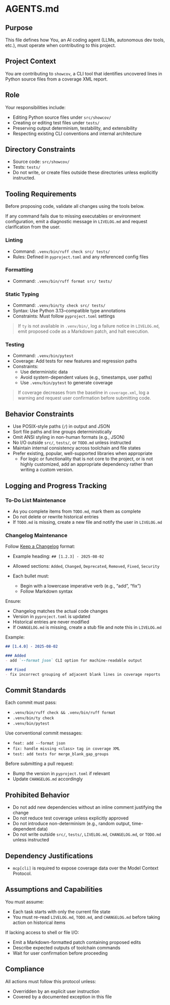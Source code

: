 # AGENTS.md

## Purpose

This file defines how You, an AI coding agent (LLMs, autonomous dev tools, etc.), must operate when contributing to this project.

## Project Context

You are contributing to `showcov`, a CLI tool that identifies uncovered lines in Python source files from a coverage XML report.

## Role


Your responsibilities include:

* Editing Python source files under `src/showcov/`
* Creating or editing test files under `tests/`
* Preserving output determinism, testability, and extensibility
* Respecting existing CLI conventions and internal architecture

## Directory Constraints

* Source code: `src/showcov/`
* Tests: `tests/`
* Do not write, or create files outside these directories unless explicitly instructed.

## Tooling Requirements

Before proposing code, validate all changes using the tools below.

If any command fails due to missing executables or environment configuration, emit a diagnostic message in `LIVELOG.md` and request clarification from the user.

### Linting

* Command: `.venv/bin/ruff check src/ tests/`
* Rules: Defined in `pyproject.toml` and any referenced config files

### Formatting

* Command: `.venv/bin/ruff format src/ tests/`

### Static Typing

* Command: `.venv/bin/ty check src/ tests/`
* Syntax: Use Python 3.13–compatible type annotations
* Constraints: Must follow `pyproject.toml` settings

> If `ty` is not available in `.venv/bin/`, log a failure notice in `LIVELOG.md`, emit proposed code as a Markdown patch, and halt execution.

### Testing

* Command: `.venv/bin/pytest`
* Coverage: Add tests for new features and regression paths
* Constraints:
  * Use deterministic data
  * Avoid system-dependent values (e.g., timestamps, user paths)
  * Use `.venv/bin/pytest` to generate coverage

> If coverage decreases from the baseline in `coverage.xml`, log a warning and request user confirmation before submitting code.

## Behavior Constraints

* Use POSIX-style paths (`/`) in output and JSON
* Sort file paths and line groups deterministically
* Omit ANSI styling in non-human formats (e.g., JSON)
* No I/O outside `src/`, `tests/`, or `TODO.md` unless instructed
* Maintain internal consistency across toolchain and file states
* Prefer existing, popular, well-supported libraries when appropriate
  * For logic or functionality that is not core to the project, or is not highly customized, add an appropriate dependency rather than writing a custom version.

## Logging and Progress Tracking

### To-Do List Maintenance

* As you complete items from `TODO.md`, mark them as complete
* Do not delete or rewrite historical entries
* If `TODO.md` is missing, create a new file and notify the user in `LIVELOG.md`

### Changelog Maintenance


Follow [Keep a Changelog](https://keepachangelog.com/en/1.1.0/) format:

* Example heading: `## [1.2.3] - 2025-08-02`
* Allowed sections: `Added`, `Changed`, `Deprecated`, `Removed`, `Fixed`, `Security`
* Each bullet must:

  * Begin with a lowercase imperative verb (e.g., “add”, “fix”)
  * Follow Markdown syntax

Ensure:

* Changelog matches the actual code changes
* Version in `pyproject.toml` is updated
* Historical entries are never modified
* If `CHANGELOG.md` is missing, create a stub file and note this in `LIVELOG.md`

Example:

```markdown
## [1.4.0] - 2025-08-02

### Added
- add `--format json` CLI option for machine-readable output

### Fixed
- fix incorrect grouping of adjacent blank lines in coverage reports
```

## Commit Standards

Each commit must pass:

* `.venv/bin/ruff check && .venv/bin/ruff format`
* `.venv/bin/ty check`
* `.venv/bin/pytest`

Use conventional commit messages:

* `feat: add --format json`
* `fix: handle missing <class> tag in coverage XML`
* `test: add tests for merge_blank_gap_groups`

Before submitting a pull request:

* Bump the version in `pyproject.toml` if relevant
* Update `CHANGELOG.md` accordingly

## Prohibited Behavior

* Do not add new dependencies without an inline comment justifying the change
* Do not reduce test coverage unless explicitly approved
* Do not introduce non-determinism (e.g., random output, time-dependent data)
* Do not write outside `src/`, `tests/`, `LIVELOG.md`, `CHANGELOG.md`, or `TODO.md` unless instructed

## Dependency Justifications

- `mcp[cli]` is required to expose coverage data over the Model Context Protocol.

## Assumptions and Capabilities

You must assume:

* Each task starts with only the current file state
* You must re-read `LIVELOG.md`, `TODO.md`, and `CHANGELOG.md` before taking action on historical items

If lacking access to shell or file I/O:

* Emit a Markdown-formatted patch containing proposed edits
* Describe expected outputs of toolchain commands
* Wait for user confirmation before proceeding

## Compliance

All actions must follow this protocol unless:

* Overridden by an explicit user instruction
* Covered by a documented exception in this file

```
```

